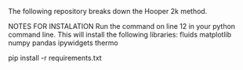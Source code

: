 The following repository breaks down the Hooper 2k method.

NOTES FOR INSTALATION
  Run the command on line 12 in your python command line. This will install the following libraries:
    fluids
    matplotlib
    numpy
    pandas
    ipywidgets
    thermo

pip install -r requirements.txt
